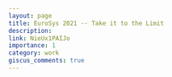 ```yaml
---
layout: page
title: EuroSys 2021 -- Take it to the Limit
description: 
link: NieUx1PAIJo 
importance: 1
category: work
giscus_comments: true
---
```


